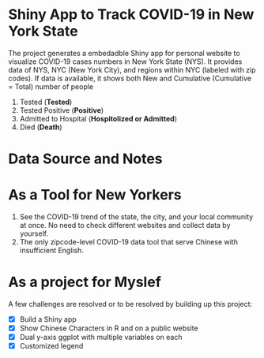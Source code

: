# Shiny App to Track COVID-19 in New York State
The project generates a embedadble Shiny app for personal website to visualize COVID-19 cases numbers in New York State (NYS).
It provides data of NYS, NYC (New York City), and regions within NYC (labeled with zip codes).
If data is available, it shows both New and Cumulative (Cumulative = Total) number of people
1. Tested (**Tested**)
2. Tested Positive (**Positive**)
3. Admitted to Hospital (**Hospitolized or Admitted**)
4. Died (**Death**)

# Data Source and Notes

# As a Tool for New Yorkers
1. See the COVID-19 trend of the state, the city, and your local community at once. No need to check different websites and collect data by yourself.
2. The only zipcode-level COVID-19 data tool that serve Chinese with insufficient English.

# As a project for Myslef
A few challenges are resolved or to be resolved by building up this project:
- [x] Build a Shiny app
- [x] Show Chinese Characters in R and on a public website
- [x] Dual y-axis ggplot with multiple variables on each
- [x] Customized legend